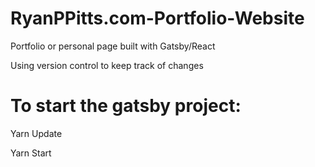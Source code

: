 # RyanPPitts.com-Portfolio-Website

Portfolio or personal page built with Gatsby/React

Using version control to keep track of changes

# To start the gatsby project:

Yarn Update

Yarn Start 
